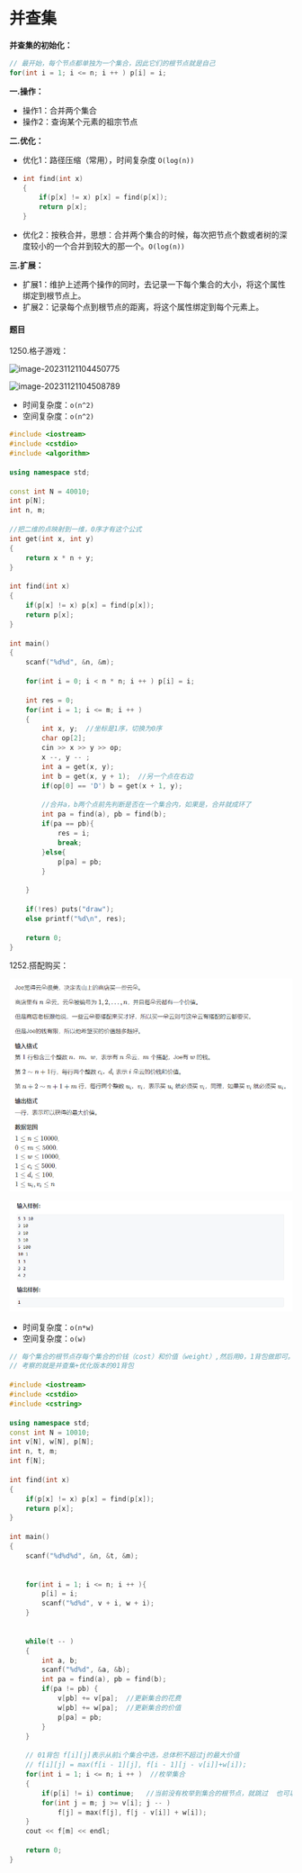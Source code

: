 # 并查集

**并查集的初始化：**

```c++
// 最开始，每个节点都单独为一个集合，因此它们的根节点就是自己
for(int i = 1; i <= n; i ++ ) p[i] = i;
```

**一.操作：**

- 操作1：合并两个集合
- 操作2：查询某个元素的祖宗节点

**二.优化：**

- 优化1：路径压缩（常用），时间复杂度 `O(log(n))`

- ```c++
  int find(int x)
  {
      if(p[x] != x) p[x] = find(p[x]);
      return p[x];
  }
  ```

- 优化2：按秩合并，思想：合并两个集合的时候，每次把节点个数或者树的深度较小的一个合并到较大的那一个。`O(log(n))`

**三.扩展：**

- 扩展1：维护上述两个操作的同时，去记录一下每个集合的大小，将这个属性绑定到根节点上。
- 扩展2：记录每个点到根节点的距离，将这个属性绑定到每个元素上。

#### 题目

1250.格子游戏：

![image-20231121104450775](./../../images/image-20231121104450775.png)

![image-20231121104508789](./../../images/image-20231121104508789.png)

- 时间复杂度：`o(n^2)`
- 空间复杂度：`o(n^2)`

```c++
#include <iostream>
#include <cstdio>
#include <algorithm>

using namespace std;

const int N = 40010;
int p[N];
int n, m;

//把二维的点映射到一维，0序才有这个公式
int get(int x, int y)
{
    return x * n + y;
}

int find(int x)
{
    if(p[x] != x) p[x] = find(p[x]);
    return p[x];
}

int main()
{
    scanf("%d%d", &n, &m);
    
    for(int i = 0; i < n * n; i ++ ) p[i] = i;
    
    int res = 0;
    for(int i = 1; i <= m; i ++ )
    {
        int x, y;  //坐标是1序，切换为0序
        char op[2];
        cin >> x >> y >> op;
        x --, y -- ;
        int a = get(x, y);
        int b = get(x, y + 1);  //另一个点在右边
        if(op[0] == 'D') b = get(x + 1, y);
        
        //合并a，b两个点前先判断是否在一个集合内，如果是，合并就成环了
        int pa = find(a), pb = find(b);  
        if(pa == pb){
            res = i;
            break;
        }else{
            p[pa] = pb;
        }
        
    }
    
    if(!res) puts("draw");
    else printf("%d\n", res);
    
    return 0;
}
```

1252.搭配购买：

![image-20231121104627301](./../../images/image-20231121104627301.png)

![image-20231121104712099](./../../images/image-20231121104712099.png)

- 时间复杂度：`o(n*w)`
- 空间复杂度：`o(w)`

```c++
// 每个集合的根节点存每个集合的价钱（cost）和价值（weight）,然后用0，1背包做即可。
// 考察的就是并查集+优化版本的01背包

#include <iostream>
#include <cstdio>
#include <cstring>

using namespace std;
const int N = 10010;
int v[N], w[N], p[N];
int n, t, m;
int f[N];

int find(int x)
{
    if(p[x] != x) p[x] = find(p[x]);
    return p[x];
}

int main()
{
    scanf("%d%d%d", &n, &t, &m);
    
    
    for(int i = 1; i <= n; i ++ ){
        p[i] = i;
        scanf("%d%d", v + i, w + i);
    }
    
    
    while(t -- )
    {
        int a, b;
        scanf("%d%d", &a, &b);
        int pa = find(a), pb = find(b);
        if(pa != pb) {
            v[pb] += v[pa];  //更新集合的花费
            w[pb] += w[pa];  //更新集合的价值
            p[pa] = pb;
        }
    }
    
    // 01背包 f[i][j]表示从前i个集合中选，总体积不超过j的最大价值
    // f[i][j] = max(f[i - 1][j], f[i - 1][j - v[i]]+w[i]);
    for(int i = 1; i <= n; i ++ )  //枚举集合
    {
        if(p[i] != i) continue;   //当前没有枚举到集合的根节点，就跳过  也可以改成 if(find(i) != i) continue;
        for(int j = m; j >= v[i]; j -- )
            f[j] = max(f[j], f[j - v[i]] + w[i]);
    }
    cout << f[m] << endl;
    
    return 0;
}
```

